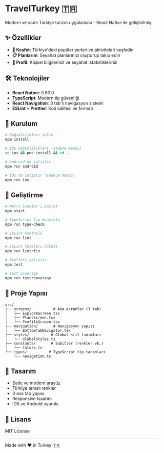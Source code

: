 # TravelTurkey 🇹🇷

Modern ve sade Türkiye turizm uygulaması - React Native ile geliştirilmiş.

## ✨ Özellikler

- **🧭 Keşfet**: Türkiye'deki popüler yerleri ve aktiviteleri keşfedin
- **📋 Planlarım**: Seyahat planlarınızı oluşturup takip edin
- **👤 Profil**: Kişisel bilgileriniz ve seyahat istatistikleriniz

## 🛠️ Teknolojiler

- **React Native**: 0.80.0
- **TypeScript**: Modern tip güvenliği
- **React Navigation**: 3 tab'lı navigasyon sistemi
- **ESLint + Prettier**: Kod kalitesi ve formatı

## 🚀 Kurulum

```bash
# Bağımlılıkları yükle
npm install

# iOS bağımlılıkları (sadece macOS)
cd ios && pod install && cd ..

# Android'de çalıştır
npm run android

# iOS'ta çalıştır (sadece macOS)
npm run ios
```

## 📱 Geliştirme

```bash
# Metro bundler'ı başlat
npm start

# TypeScript tip kontrolü
npm run type-check

# ESLint kontrolü
npm run lint

# ESLint hataları düzelt
npm run lint:fix

# Testleri çalıştır
npm test

# Test coverage
npm run test:coverage
```

## 📁 Proje Yapısı

```
src/
├── screens/          # Ana ekranlar (3 tab)
│   ├── ExploreScreen.tsx
│   ├── PlansScreen.tsx
│   └── ProfileScreen.tsx
├── navigation/       # Navigasyon yapısı
│   └── BottomTabNavigator.tsx
├── styles/          # Global stil tanımları
│   └── GlobalStyles.ts
├── constants/       # Sabitler (renkler vb.)
│   └── Colors.ts
└── types/          # TypeScript tip tanımları
    └── navigation.ts
```

## 🎨 Tasarım

- Sade ve modern arayüz
- Türkiye temalı renkler
- 3 ana tab yapısı
- Responsive tasarım
- iOS ve Android uyumlu

## 📝 Lisans

MIT License

---

Made with ❤️ in Turkey 🇹🇷
